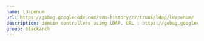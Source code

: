 ```yaml
---
name: ldapenum
url: https://gobag.googlecode.com/svn-history/r2/trunk/ldap/ldapenum/
description: domain controllers using LDAP. URL : https://gobag.googlecode.com/svn-history/r2/trunk/ldap/ldapenum/ Groups : blackarch blackarch-recon blackarch-scanner
group: blackarch
---
```

